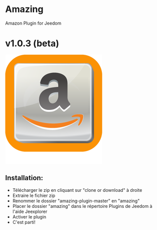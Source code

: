 # Amazing
Amazon Plugin for Jeedom
# v1.0.3 (beta)

![Screenshot](amazing_icon.png)

## Installation:
* Télécharger le zip en cliquant sur "clone or download" à droite  
* Extraire le fichier zip  
* Renommer le dossier "amazing-plugin-master" en "amazing"  
* Placer le dossier "amazing" dans le répertoire Plugins de Jeedom à l'aide Jeexplorer  
* Activer le plugin  
* C'est parti!  

